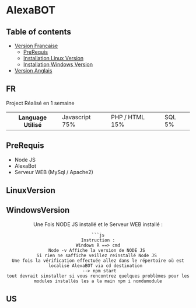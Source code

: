# AlexaBOT

## Table of contents

- [Version Francaise](#FR)
  - [PreRequis](#prerequis)
  - [Installation Linux Version](#LinuxVersion)
  - [Installation Windows Version](#WindowsVersion)
- [Version Anglais](#US)

## FR

<p> Project Réalisé en 1 semaine </p> 
<table>
  <th>
    Language Utilisé
  </th>
  <td>
    Javascript 75%
  </td>
  <td>
    PHP / HTML 15%
  </td>
  <td>
    SQL 5% 
  </td>
</table>

## PreRequis

- Node JS 
- AlexaBot 
- Serveur WEB (MySql / Apache2)

## LinuxVersion 



## WindowsVersion

<div align="center">
Une Fois NODE JS installé et le Serveur WEB installé :

```
```js
Instruction :
Windows R ==> cmd
Node -v Affiche la version de NODE JS 
Si rien ne saffiche veillez reinstallé Node JS 
Une fois la vérification effectuée allez dans le répertoire où est localisé AlexaBOT via cd destination  
  --> npm start 
tout devrait sinstaller si vous rencontrez quelques problèmes pour les modules installés les a la main npm i nomdumodule
```
</div>


## US

    
